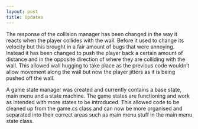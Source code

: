 ```yaml
---
layout: post
title: Updates
---
```

The response of the collision manager has been changed in the way it reacts when the player collides with the wall. Before it used to change its velocity but this brought in a fair amount of bugs that were annoying. Instead it has been changed to push the player back a certain amount of distance and in the opposite direction of where they are colliding with the wall. This allowed wall hugging to take place as the previous code wouldn’t allow movement along the wall but now the player jitters as it is being pushed off the wall.

A game state manager was created and currently contains a base state, main menu and a state machine. The game states are functioning and work as intended with more states to be introduced. This allowed code to be cleaned up from the game.cs class and can now be more organised and separated into their correct areas such as main menu stuff in the main menu state class.